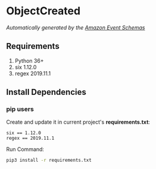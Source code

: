 # ObjectCreated

*Automatically generated by the [Amazon Event Schemas](https://aws.amazon.com/)*

## Requirements

1. Python 36+
2. six 1.12.0
3. regex 2019.11.1

## Install Dependencies
### pip users

Create and update it in current project's **requirements.txt**:

```
six == 1.12.0
regex == 2019.11.1
```

Run Command:

```sh
pip3 install -r requirements.txt
```
